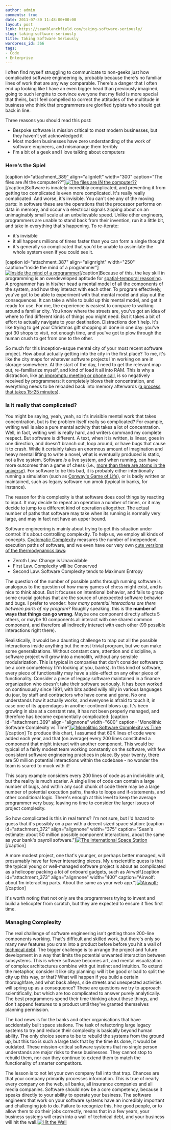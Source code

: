 ```yaml
---
author: admin
comments: true
date: 2011-07-30 11:48:00+00:00
layout: post
link: https://seanblanchfield.com/taking-software-seriously/
slug: taking-software-seriously
title: Taking Software Seriously
wordpress_id: 366
tags:
- Code
- Enterprise
---
```


I often find myself struggling to communicate to non-geeks just how complicated software engineering is, probably because there's no familiar lines of work that are any way comparable. There's a danger that I often end up looking like I have an even bigger head than previously imagined, going to such lengths to convince everyone that my field is more special that theirs, but I feel compelled to correct the attitudes of the multitude in business who think that programmers are glorified typists who should get back in line.
<!-- more -->
Three reasons you should read this post:

*   Bespoke software is mission critical to most modern businesses, but they haven't yet acknowledged it
*   Most modern businesses have zero understanding of the work of software engineers, and mismanage them terribly
*   I'm a bit of a geek and I love talking about computers

### Here's the Spiel

\[caption id="attachment\_389" align="alignleft" width="300" caption="The files are _IN_ the computer??"\][![The files are IN the computer??](/images/2011/07/zoolander_imac_1-300x188.jpg "The files are IN the computer??")](/images/2011/07/zoolander_imac_1.jpg)\[/caption\]Software is innately incredibly complicated, and preventing it from getting too complicated is even more complicated. It's really really complicated. And worse, it's invisible. You can't see any of the moving parts: in software these are the operations that the processor performs on data in memory, and occur via electrical signals zipping about on an unimaginably small scale at an unbelievable speed. Unlike other engineers, programmers are unable to stand back from their invention, run it a little bit, and take in everything that's happening. To re-iterate:

*   it's invisible
*   it all happens millions of times faster than you can form a single thought
*   it's generally so complicated that you'd be unable to assimilate the whole system even if you could see it.

\[caption id="attachment\_387" align="alignright" width="250" caption="Inside the mind of a programmer"\][![Inside the mind of a programmer](/images/2011/07/inception13.jpg "Inside the mind of a programmer")](/images/2011/07/inception13.jpg)\[/caption\]Because of this, the key skill in programming is an overdeveloped aptitude for [spatial-temporal reasoning](http://en.wikipedia.org/wiki/Spatial-temporal_reasoning "Spatial-Temporal Reasoning"). A programmer has in his/her head a mental model of all the components of the system, and how they interact with each other. To program effectively, you've got to be able to experiment with that mental model and play out the consequences. It can take a while to build up this mental model, and get it ready for use. For me, the experience is easiest to compare to walking around a familiar city. You know where the streets are, you've got an idea of where to find different kinds of things you might need. But it takes a bit of effort to actually navigate to your destination. Distractions don't help. It's like trying to get your Christmas gift shopping all done in one day: you've got 30 shops to visit, not enough time, and you've got to plow through the human crush to get from one to the other.

So much for this Inception-esque mental city of your most recent software project. How about actually getting into the city in the first place? To me, it's like the city maps for whatever software projects I'm working on are in storage somewhere. At the start of the day, I need to get the relevant map out, re-familiarize myself, and kind of load it all into RAM. This is why a distraction, like [an impromptu meeting or phone call](https://seanblanchfield.com/2011/07/the-energon-methodology/ "The Energon Methodology"), is so negatively received by programmers: it completely blows their concentration, and everything needs to be reloaded back into memory afterwards ([a process that takes 15-25 minutes](http://www.amazon.com/Peopleware-Productive-Projects-Teams-Second/dp/0932633439)).

### Is it really that complicated?

You might be saying, yeah, yeah, so it's invisible mental work that takes concentration, but is the problem itself really so complicated? For example, writing well is also a pure mental activity that takes a lot of concentration. Well, in fact, writing well is really hard, and writers command my complete respect. But software is different. A text, when it is written, is linear, goes in one direction, and doesn't branch out, loop around, or have bugs that cause it to crash. While it certainly takes an enormous amount of imagination and heavy mental lifting to write a novel, what is eventually produced is static, not a live system. Software _is_ a live system, and when running, can have more outcomes than a game of chess (i.e., [more than there are atoms in the universe](http://en.wikipedia.org/wiki/Shannon_number)). For software to be this bad, it is probably either intentionally running a simulation (such as [Conway's Game of Life](http://en.wikipedia.org/wiki/Conway's_Game_of_Life)), or is badly written or maintained, such as legacy software run amok (typical in banks, for instance).

The reason for this complexity is that software does cool things by reacting to input. It may decide to repeat an operation a number of times, or it may decide to jump to a different kind of operation altogether. The actual number of paths that software may take when its running is normally very large, and may in fact not have an upper bound.

Software engineering is mainly about trying to get this situation under control: it's about controlling complexity. To help us, we employ all kinds of concepts. [Cyclomatic Complexity](http://en.wikipedia.org/wiki/Cyclomatic_complexity) measures the number of independent execution paths of software, and we even have our very own [cute versions of the thermodynamics laws](http://www.artima.com/forums/flat.jsp?forum=106&thread=8248):

*   Zeroth Law. Change is Unavoidable
*   First Law. Complexity will be Conserved
*   Second Law. Software Complexity tends to Maximum Entropy

The question of the number of possible paths through running software is analogous to the question of how many games of chess might exist, and is nice to think about. But it focuses on intentional behavior, and fails to grasp some crucial gotchas that are the source of unexpected software behavior and bugs. I prefer to wonder: _how many potential interactions are there between parts of my program?_ Roughly speaking, this is the **number of ways that things can go wrong**. Maybe one component directly affects 5 others, or maybe 10 components all interact with one shared common component, and therefore all indirectly interact with each other (99 possible interactions right there).

Realistically, it would be a daunting challenge to map out all the possible interactions inside anything but the most trivial program, but we can make some generalizations. Without constant care, attention and discipline, a software project will grow into a monolith, without any sensible modularization. This is typical in companies that don't consider software to be a core competency (I'm looking at you, banks). In this kind of software, every piece of functionality may have a side-effect on any other piece of functionality. Consider a piece of legacy software maintained in a finance organization who doesn't take their software seriously. It has been worked on continuously since 1991, with bits added willy nilly in various languages du jour, by staff and contractors who have come and gone. No one understands how it actually works, and everyone is afraid to touch it, in case one of its appendages in another continent blows up. It's been growing in size at a constant rate, it has not been properly managed, and therefore has become exponentially complicated: \[caption id="attachment\_369" align="alignnone" width="600" caption="Monolithic Software Complexity vs Time"\][![Monolithic Software Complexity vs Time](/images/2011/07/chart_1-2.png "Monolithic Software Complexity vs Time")](/images/2011/07/chart_1-2.png)\[/caption\] To produce this chart, I assumed that 60K lines of code were added each year, and that (on average) every 200 lines constituted a component that might interact with another component. This would be typical of a fairly modest team working constantly on the software, with few consistent software engineering practices in place. By year twenty, there are 50 million potential interactions within the codebase - no wonder the team is scared to muck with it!

This scary example considers every 200 lines of code as an indivisible unit, but the reality is much scarier. A single line of code can contain a large number of bugs, and within any such chunk of code there may be a large number of potential execution paths, thanks to loops and if-statements, and other conditional logic. There's enough at this level to keep the average programmer very busy, leaving no time to consider the larger issues of project complexity.

So how complicated is this in real terms? I'm not sure, but I'd hazard to guess that it's possibly on a par with a decent sized space station: \[caption id="attachment\_372" align="alignnone" width="375" caption="Sean's estimate: about 50 million possible component interactions, about the same as your bank's payroll software."\][![The International Space Station](/images/2011/07/iss_0.jpg "The International Space Station")](/images/2011/07/iss_0.jpg)\[/caption\]

A more modest project, one that's younger, or perhaps better managed, will presumably have far fewer interacting pieces. My unscientific quess is that the typical young or well-managed software project is about as complicated as a helicoper packing a lot of onboard gadgets, such as Airwolf.\[caption id="attachment\_373" align="alignnone" width="400" caption="Airwolf: about 1m interacting parts. About the same as your web app."\][![Airwolf:](/images/2011/07/airwolf.jpg "Airwolf: about 1m interacting parts. About the same as your web app.")](/images/2011/07/airwolf.jpg)\[/caption\]

It's worth noting that not only are the programmers trying to invent and build a helicopter from scratch, but they are expected to ensure it flies first time.

### Managing Complexity

The real challenge of software engineering isn't getting those 200-line components working. That's difficult and skilled work, but there's only so many new features you cram into a product before before you hit a wall of [technical debt](http://en.wikipedia.org/wiki/Technical_debt). The bigger challenge is to arrange the project and future development in a way that limits the potential unwanted interaction between subsystems. This is where software becomes art, and mental visualization of complex architectures combine with gut instinct and intuition. To extend the metaphor, consider it like city planning: will it be good or bad to split the city up this way, or that? What will happen if you build a certain thoroughfare, and what back alleys, side streets and unexpected activities will spring up as a consequence? These are questions we try to approach scientifically, but which are too complicated to answer purely analytically. The best programmers spend their time thinking about these things, and don't append features to a product until they've granted themselves planning permission.

The bad news is for the banks and other organisations that have accidentally built space stations. The task of refactoring large legacy systems to try and reduce their complexity is basically beyond human ability. The only choice seems to be to rebuild the systems from the ground up, but this too is such a large task that by the time its done, it would be outdated. These mission-critical software systems that no single person understands are major risks to these businesses. They cannot stop to rebuild them, nor can they continue to extend them to match the functionality of smarter competitors.

The lesson is to not let your own company fall into that trap. Chances are that your company primarily processes information. This is true of nearly every company on the web, all banks, all insurance companies and all media companies. Software should now be a core competency, because it speaks directly to your ability to operate your business. The software engineers that work on your software systems have an incredibly important and challenging job to do. Failure to recognize this, hire good people, or to allow them to do their jobs correctly, means that in a few years, your business systems will crash into a wall of technical debt, and your business will hit the wall.[![](/images/2011/07/car_in_wall.jpg "Hit the Wall")](/images/2011/07/car_in_wall.jpg)